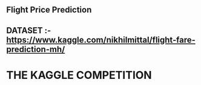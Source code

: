 ## Flight Price Prediction 
## DATASET :- https://www.kaggle.com/nikhilmittal/flight-fare-prediction-mh/

# THE KAGGLE COMPETITION
